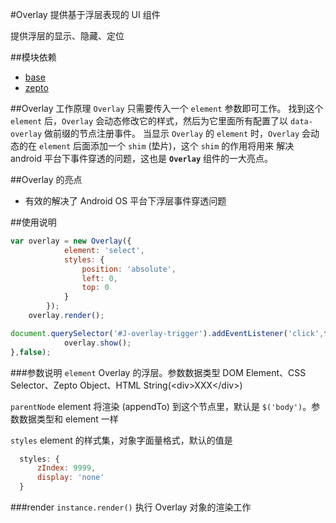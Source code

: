 #Overlay
提供基于浮层表现的 UI 组件

提供浮层的显示、隐藏、定位

##模块依赖
- [base](http://github.com/alipay/arale/tree/master/lib/base)
- [zepto](http://github.com/alipay/arale/tree/master/lib/zepto)

##Overlay 工作原理
`Overlay` 只需要传入一个 `element` 参数即可工作。
找到这个 `element` 后，`Overlay` 会动态修改它的样式，然后为它里面所有配置了以 `data-overlay` 做前缀的节点注册事件。
当显示 `Overlay` 的 `element` 时，`Overlay` 会动态的在 `element` 后面添加一个 `shim` (垫片)，这个 `shim` 的作用将用来
解决 android 平台下事件穿透的问题，这也是 **`Overlay`** 组件的一大亮点。

##Overlay 的亮点
- 有效的解决了 Android OS 平台下浮层事件穿透问题

##使用说明
```js
var overlay = new Overlay({
            element: 'select',
            styles: {
                position: 'absolute',
                left: 0,
                top: 0
            }
        });
    overlay.render();

document.querySelector('#J-overlay-trigger').addEventListener('click',function (){
            overlay.show();
},false);
```
###参数说明
`element` Overlay 的浮层。参数数据类型 DOM Element、CSS Selector、Zepto Object、HTML String(&lt;div&gt;XXX&lt;/div&gt;)

`parentNode` element 将渲染 (appendTo) 到这个节点里，默认是 `$('body')`。参数数据类型和 element 一样

`styles` element 的样式集，对象字面量格式，默认的值是
```js
  styles: {
      zIndex: 9999,
      display: 'none'
  }
```

###render `instance.render()`
执行 Overlay 对象的渲染工作